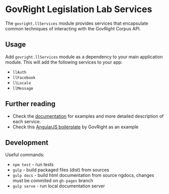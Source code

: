 # GovRight Legislation Lab Services

The `govright.llServices` module provides services that encapsulate
common techniques of interacting with the GovRight Corpus API.

## Usage

Add `govright.llServices` module as a dependency to your main application module. 
This will add the following services to your app:

* `llAuth`
* `llFacebook`
* `llLocale`
* `llMessage`

## Further reading

* Check the [documentation](http://govright.github.io/legislation-lab-services/docs/#/api/govright.llServices)
for examples and more detailed description of each service.
* Check this [AngularJS boilerplate](https://github.com/GovRight/angular-bootstrap) by GovRight as an example 

## Development

Useful commands:

* `npm test` - run tests
* `gulp` - build packaged files (dist) from sources
* `gulp docs` - build html documentation from source ngdocs, changes must be commited on `gh-pages` branch
* `gulp serve` - run local documentation server
